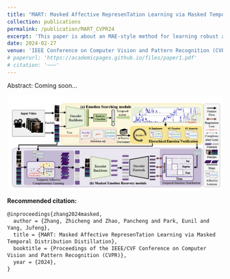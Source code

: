 ```yaml
---
title: "MART: Masked Affective RepresenTation Learning via Masked Temporal Distribution Distillation"
collection: publications
permalink: /publication/MART_CVPR24
excerpt: 'This paper is about an MAE-style method for learning robust affective representation of videos via masking, termed MART.'
date: 2024-02-27
venue: 'IEEE Conference on Computer Vision and Pattern Recognition (CVPR)'
# paperurl: 'https://academicpages.github.io/files/paper1.pdf'
# citation: '~~~'
---
```


<!-- Limited training data is a long-standing problem for video emotion analysis (VEA). Existing works leverage the power of large-scale image datasets for transferring while failing to extract the temporal correlation of affective cues in the video. Inspired by psychology research and empirical theory, we verify that the degree of emotion may vary in different segments of the video, thus introducing the sentiment complementary and emotion intrinsic among temporal segments. Motivated by this, we propose an MAE-style method for learning robust affective representation of videos via masking, termed MART. The method is comprised of emotional lexicon extraction and masked emotion recovery. First, we extract the affective cues of the lexicon and verify the extracted one by computing its matching score with video content. The hierarchical verification strategy is proposed, in terms of sentiment and emotion, to identify the matched cues alongside the temporal dimension. Then, with the verified cues, we propose masked affective modeling to recover temporal emotion distribution. We present temporal affective complementary learning that pulls the complementary part and pushes the intrinsic part of masked multimodal features, for learning robust affective representation. Under the constraint of affective complementary, we leverage cross-modal attention among features to mask the video and recover the degree of emotion among segments. Extensive experiments on three benchmark datasets demonstrate the superiority of our method in video sentiment analysis, video emotion recognition, multimodal sentiment analysis, and multimodal emotion recognition. -->
Abstract: Coming soon...

![](../images/mart.jpg)



**Recommended citation:**

~~~
@inproceedings{zhang2024masked,
  author = {Zhang, Zhicheng and Zhao, Pancheng and Park, Eunil and Yang, Jufeng},
  title = {MART: Masked Affective RepresenTation Learning via Masked Temporal Distribution Distillation},
  booktitle = {Proceedings of the IEEE/CVF Conference on Computer Vision and Pattern Recognition (CVPR)},
  year = {2024},
}
~~~

